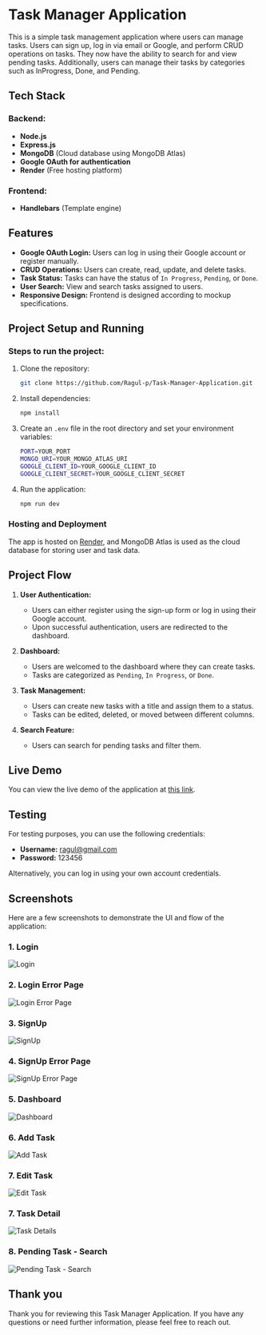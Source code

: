# Task Manager Application

This is a simple task management application where users can manage tasks. Users can sign up, log in via email or Google, and perform CRUD operations on tasks. They now have the ability to search for and view pending tasks. Additionally, users can manage their tasks by categories such as InProgress, Done, and Pending.

## Tech Stack
### Backend:
- **Node.js**
- **Express.js**
- **MongoDB** (Cloud database using MongoDB Atlas)
- **Google OAuth for authentication**
- **Render** (Free hosting platform)

### Frontend:
- **Handlebars** (Template engine)

## Features
- **Google OAuth Login:** Users can log in using their Google account or register manually.
- **CRUD Operations:** Users can create, read, update, and delete tasks.
- **Task Status:** Tasks can have the status of `In Progress`, `Pending`, or `Done`.
- **User Search:** View and search tasks assigned to users.
- **Responsive Design:** Frontend is designed according to mockup specifications.

## Project Setup and Running

### Steps to run the project:
1. Clone the repository:
    ```bash
    git clone https://github.com/Ragul-p/Task-Manager-Application.git
    ```
2. Install dependencies:
    ```bash
    npm install
    ```
3. Create an `.env` file in the root directory and set your environment variables:
    ```bash
    PORT=YOUR_PORT
    MONGO_URI=YOUR_MONGO_ATLAS_URI
    GOOGLE_CLIENT_ID=YOUR_GOOGLE_CLIENT_ID
    GOOGLE_CLIENT_SECRET=YOUR_GOOGLE_CLIENT_SECRET
    ```
4. Run the application:
    ```bash
    npm run dev
    ```

### Hosting and Deployment
The app is hosted on [Render](https://render.com/), and MongoDB Atlas is used as the cloud database for storing user and task data.

## Project Flow
1. **User Authentication:** 
   - Users can either register using the sign-up form or log in using their Google account.
   - Upon successful authentication, users are redirected to the dashboard.

2. **Dashboard:** 
   - Users are welcomed to the dashboard where they can create tasks.
   - Tasks are categorized as `Pending`, `In Progress`, or `Done`.


3. **Task Management:**
   - Users can create new tasks with a title and assign them to a status.
   - Tasks can be edited, deleted, or moved between different columns.

4. **Search Feature:**
   - Users can search for pending tasks and filter them.

## Live Demo

You can view the live demo of the application at [this link](https://task-manager-application-68f8.onrender.com/).

## Testing

For testing purposes, you can use the following credentials:

- **Username:** ragul@gmail.com
- **Password:** 123456

Alternatively, you can log in using your own account credentials.

## Screenshots
Here are a few screenshots to demonstrate the UI and flow of the application:

### 1. **Login**
![Login](./assets/images/login.png)

### 2. **Login Error Page**
![Login Error Page](./assets/images/loginerror.png)

### 3. **SignUp**
![SignUp](./assets/images/signup.png)

### 4. **SignUp  Error Page**
![SignUp  Error Page](./assets/images/signuperror.png)

### 5. **Dashboard**
![Dashboard](./assets/images/dashboard.png)

### 6. **Add Task**
![Add Task](./assets/images/addtask.png)

### 7. **Edit Task**
![Edit Task](./assets/images/edittask.png)

### 7. **Task Detail**
![Task Details](./assets/images/taskdetails.png)

### 8. **Pending Task - Search**
![Pending Task - Search](./assets/images/pendingtask.png)

## Thank you

Thank you for reviewing this Task Manager Application. If you have any questions or need further information, please feel free to reach out.
